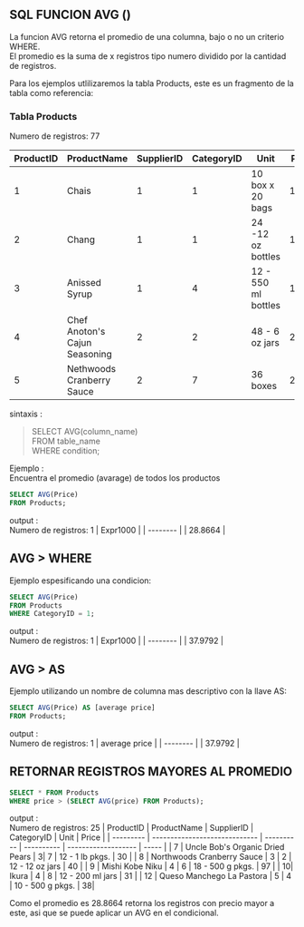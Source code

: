 ## SQL FUNCION AVG ()

La funcion AVG retorna el promedio de una columna, bajo o no un criterio WHERE.  
El promedio es la suma de x registros tipo numero dividido por la cantidad de registros.

Para los ejemplos utlilizaremos la tabla Products, este es un fragmento de la tabla como referencia:

### Tabla Products

Numero de registros: 77

| ProductID | ProductName                   | SupplierID | CategoryID | Unit                | Price |
| --------- | ----------------------------- | ---------- | ---------- | ------------------- | ----- |
| 1         | Chais                         | 1          | 1          | 10 box x 20 bags    | 18.00 |
| 2         | Chang                         | 1          | 1          | 24 -12 oz bottles   | 19.00 |
| 3         | Anissed Syrup                 | 1          | 4          | 12 - 550 ml bottles | 10.00 |
| 4         | Chef Anoton's Cajun Seasoning | 2          | 2          | 48 - 6 oz jars      | 22.00 |
| 5         | Nethwoods Cranberry Sauce     | 2          | 7          | 36 boxes            | 21.35 |

sintaxis :

> SELECT AVG(column_name)  
> FROM table_name  
> WHERE condition;

Ejemplo :  
Encuentra el promedio (avarage) de todos los productos

```sql
SELECT AVG(Price)
FROM Products;
```

output :  
Numero de registros: 1
| Expr1000 |
| -------- |
| 28.8664 |

## AVG > WHERE

Ejemplo espesificando una condicion:

```sql
SELECT AVG(Price)
FROM Products
WHERE CategoryID = 1;
```

output :  
Numero de registros: 1
| Expr1000 |
| -------- |
| 37.9792 |

## AVG > AS

Ejemplo utilizando un nombre de columna mas descriptivo con la llave AS:

```sql
SELECT AVG(Price) AS [average price]
FROM Products;
```

output :  
Numero de registros: 1
| average price |
| -------- |
| 37.9792 |

## RETORNAR REGISTROS MAYORES AL PROMEDIO

```sql
SELECT * FROM Products
WHERE price > (SELECT AVG(price) FROM Products);
```

output :  
Numero de registros: 25
| ProductID | ProductName | SupplierID | CategoryID | Unit | Price |
| --------- | ----------------------------- | ---------- | ---------- | ------------------- | ----- |
| 7 | Uncle Bob's Organic Dried Pears | 3| 7 | 12 - 1 lb pkgs. | 30 |
| 8 | Northwoods Cranberry Sauce | 3 | 2 | 12 - 12 oz jars | 40 |
| 9 | Mishi Kobe Niku | 4 | 6 | 18 - 500 g pkgs. | 97 |
| 10| Ikura | 4 | 8 | 12 - 200 ml jars | 31 |
| 12 | Queso Manchego La Pastora | 5 | 4 | 10 - 500 g pkgs. | 38|

Como el promedio es 28.8664 retorna los registros con precio mayor a este, asi que se puede aplicar un AVG en el condicional.
